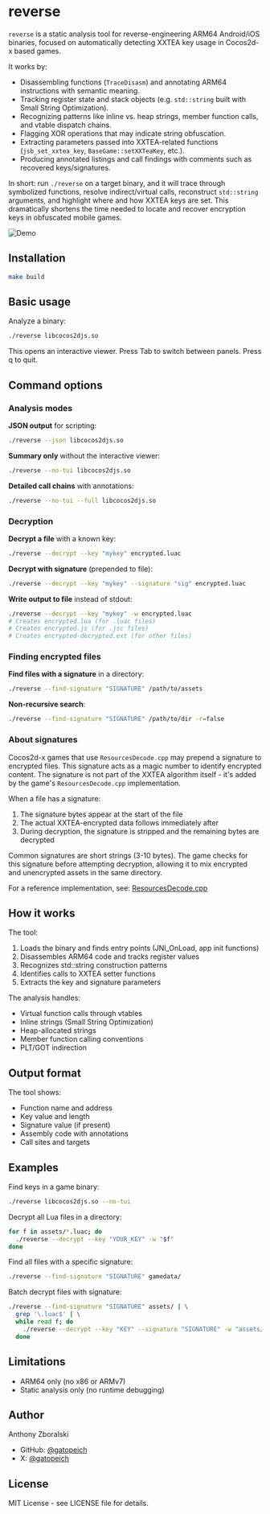 # reverse

`reverse` is a static analysis tool for reverse-engineering ARM64 Android/iOS binaries, focused on automatically detecting XXTEA key usage in Cocos2d-x based games.

It works by:
- Disassembling functions (`TraceDisasm`) and annotating ARM64 instructions with semantic meaning.
- Tracking register state and stack objects (e.g. `std::string` built with Small String Optimization).
- Recognizing patterns like inline vs. heap strings, member function calls, and vtable dispatch chains.
- Flagging XOR operations that may indicate string obfuscation.
- Extracting parameters passed into XXTEA-related functions (`jsb_set_xxtea_key`, `BaseGame::setXXTeaKey`, etc.).
- Producing annotated listings and call findings with comments such as recovered keys/signatures.

In short: run `./reverse` on a target binary, and it will trace through symbolized functions, resolve indirect/virtual calls, reconstruct `std::string` arguments, and highlight where and how XXTEA keys are set. This dramatically shortens the time needed to locate and recover encryption keys in obfuscated mobile games.

![Demo](vhs/demo.gif)

## Installation

```bash
make build
```

## Basic usage

Analyze a binary:
```bash
./reverse libcocos2djs.so
```

This opens an interactive viewer. Press Tab to switch between panels. Press q to quit.

## Command options

### Analysis modes

**JSON output** for scripting:
```bash
./reverse --json libcocos2djs.so
```

**Summary only** without the interactive viewer:
```bash
./reverse --no-tui libcocos2djs.so
```

**Detailed call chains** with annotations:
```bash
./reverse --no-tui --full libcocos2djs.so
```

### Decryption

**Decrypt a file** with a known key:
```bash
./reverse --decrypt --key "mykey" encrypted.luac
```

**Decrypt with signature** (prepended to file):
```bash
./reverse --decrypt --key "mykey" --signature "sig" encrypted.luac
```

**Write output to file** instead of stdout:
```bash
./reverse --decrypt --key "mykey" -w encrypted.luac
# Creates encrypted.lua (for .luac files)
# Creates encrypted.js (for .jsc files)  
# Creates encrypted-decrypted.ext (for other files)
```

### Finding encrypted files

**Find files with a signature** in a directory:
```bash
./reverse --find-signature "SIGNATURE" /path/to/assets
```

**Non-recursive search**:
```bash
./reverse --find-signature "SIGNATURE" /path/to/dir -r=false
```

### About signatures

Cocos2d-x games that use `ResourcesDecode.cpp` may prepend a signature to encrypted files. This signature acts as a magic number to identify encrypted content. The signature is not part of the XXTEA algorithm itself - it's added by the game's `ResourcesDecode.cpp` implementation.

When a file has a signature:
1. The signature bytes appear at the start of the file
2. The actual XXTEA-encrypted data follows immediately after
3. During decryption, the signature is stripped and the remaining bytes are decrypted

Common signatures are short strings (3-10 bytes). The game checks for this signature before attempting decryption, allowing it to mix encrypted and unencrypted assets in the same directory.

For a reference implementation, see: [ResourcesDecode.cpp](https://github.com/yisiyidian/bbdc_k12/blob/ff52887bb43119826721b55f69537c28c28a4e74/tools/pack_files/ResourcesDecode.cpp)

## How it works

The tool:

1. Loads the binary and finds entry points (JNI_OnLoad, app init functions)
2. Disassembles ARM64 code and tracks register values
3. Recognizes std::string construction patterns
4. Identifies calls to XXTEA setter functions
5. Extracts the key and signature parameters

The analysis handles:
- Virtual function calls through vtables
- Inline strings (Small String Optimization)
- Heap-allocated strings
- Member function calling conventions
- PLT/GOT indirection

## Output format

The tool shows:
- Function name and address
- Key value and length
- Signature value (if present)
- Assembly code with annotations
- Call sites and targets

## Examples

Find keys in a game binary:
```bash
./reverse libcocos2djs.so --no-tui
```

Decrypt all Lua files in a directory:
```bash
for f in assets/*.luac; do
  ./reverse --decrypt --key "YOUR_KEY" -w "$f"
done
```

Find all files with a specific signature:
```bash
./reverse --find-signature "SIGNATURE" gamedata/
```

Batch decrypt files with signature:
```bash
./reverse --find-signature "SIGNATURE" assets/ | \
  grep '\.luac$' | \
  while read f; do
    ./reverse --decrypt --key "KEY" --signature "SIGNATURE" -w "assets/$f"
  done
```

## Limitations

- ARM64 only (no x86 or ARMv7)
- Static analysis only (no runtime debugging)

## Author

Anthony Zboralski
- GitHub: [@gatopeich](https://github.com/gatopeich)
- X: [@gatopeich](https://x.com/gatopeich)

## License

MIT License - see LICENSE file for details.